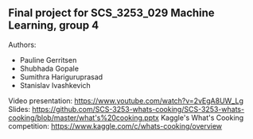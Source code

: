## Final project for SCS_3253_029 Machine Learning, group 4
Authors:
 - Pauline Gerritsen
 - Shubhada Gopale
 - Sumithra Hariguruprasad
 - Stanislav Ivashkevich
 
Video presentation: https://www.youtube.com/watch?v=2vEgA8UW_Lg
Slides: https://github.com/SCS-3253-whats-cooking/SCS-3253-whats-cooking/blob/master/what's%20cooking.pptx
Kaggle's What's Cooking competition: https://www.kaggle.com/c/whats-cooking/overview
